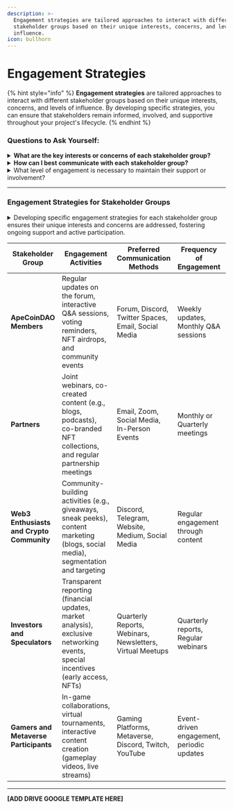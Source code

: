 ```yaml
---
description: >-
  Engagement strategies are tailored approaches to interact with different
  stakeholder groups based on their unique interests, concerns, and levels of
  influence.
icon: bullhorn
---
```


# Engagement Strategies

{% hint style="info" %}
**Engagement strategies** are tailored approaches to interact with different stakeholder groups based on their unique interests, concerns, and levels of influence. By developing specific strategies, you can ensure that stakeholders remain informed, involved, and supportive throughout your project's lifecycle.
{% endhint %}

### **Questions** to Ask Yourself:

<details>

<summary><strong>What are the key interests or concerns of each stakeholder group?</strong></summary>

Consider what each group cares about most—are they focused on project outcomes, compliance, financial returns, or community impact?

</details>

<details>

<summary><strong>How can I best communicate with each stakeholder group?</strong></summary>

Consider what each group cares about most—are they focused on project outcomes, compliance, financial returns, or community impact?

</details>

<details>

<summary>What level of engagement is necessary to maintain their support or involvement?</summary>

Determine how frequently and deeply you need to engage with each group to keep them invested in the project’s success.

</details>

***

### Engagement Strategies for Stakeholder Groups

<details>

<summary>Developing specific engagement strategies for each stakeholder group ensures their unique interests and concerns are addressed, fostering ongoing support and active participation. </summary>

These strategies should be tailored to the communication preferences, level of influence, and motivations of each group, from internal community members to external partners and investors. By aligning engagement activities with stakeholder needs, you can build stronger relationships, enhance collaboration, and drive the success of your projects within the ApeCoinDAO ecosystem.

</details>

<table data-card-size="large" data-view="cards"><thead><tr><th>Stakeholder Group	</th><th>Engagement Activities	</th><th>Preferred Communication Methods	</th><th>Frequency of Engagement	</th><th>Key Interests/Concerns</th></tr></thead><tbody><tr><td><strong>ApeCoinDAO Members</strong></td><td>Regular updates on the forum, interactive Q&#x26;A sessions, voting reminders, NFT airdrops, and community events</td><td>Forum, Discord, Twitter Spaces, Email, Social Media</td><td>Weekly updates, Monthly Q&#x26;A sessions</td><td>Participation in governance, transparency, and value from community efforts</td></tr><tr><td><strong>Partners</strong></td><td>Joint webinars, co-created content (e.g., blogs, podcasts), co-branded NFT collections, and regular partnership meetings</td><td>Email, Zoom, Social Media, In-Person Events</td><td>Monthly or Quarterly meetings</td><td>Collaboration, shared goals, mutual benefits, and industry insights</td></tr><tr><td><strong>Web3 Enthusiasts and Crypto Community</strong></td><td>Community-building activities (e.g., giveaways, sneak peeks), content marketing (blogs, social media), segmentation and targeting</td><td>Discord, Telegram, Website, Medium, Social Media</td><td>Regular engagement through content</td><td>Education about ApeCoin’s value proposition, involvement in governance</td></tr><tr><td><strong>Investors and Speculators</strong></td><td>Transparent reporting (financial updates, market analysis), exclusive networking events, special incentives (early access, NFTs)</td><td>Quarterly Reports, Webinars, Newsletters, Virtual Meetups</td><td>Quarterly reports, Regular webinars</td><td>Return on investment, financial transparency, market positioning</td></tr><tr><td><strong>Gamers and Metaverse Participants</strong></td><td>In-game collaborations, virtual tournaments, interactive content creation (gameplay videos, live streams)</td><td>Gaming Platforms, Metaverse, Discord, Twitch, YouTube</td><td>Event-driven engagement, periodic updates</td><td>Integration into in-game economies, engagement through gaming experiences</td></tr></tbody></table>

***

**\[ADD DRIVE GOOGLE TEMPLATE HERE]**
